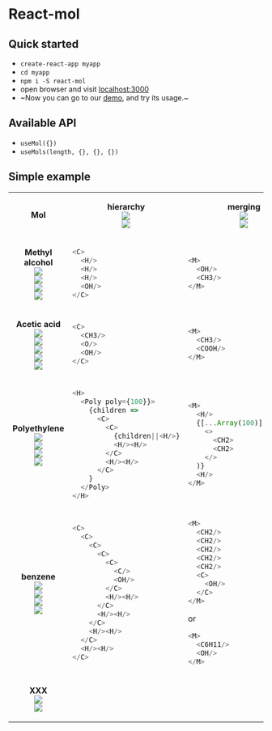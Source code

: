 # React-mol
<!--IMGS * 6-->
<!-- ************************* ************************* >
- REFS
    - https://threejs.org/examples/#webgl_loader_pdb
    - https://threejs.org/examples/#css3d_molecules
    - https://threejs.org/examples/#webgl_skinning_simple
    - instancing
        - https://threejs.org/examples/#webgl_buffergeometry_lines
        - https://threejs.org/examples/#webgl_instancing_raycast
        - https://threejs.org/examples/#webgl_postprocessing_sao
- TODO
    - useMols -> useMol -> Mol -> Example
<!   ************************* ************************* -->

## Quick started
- `create-react-app myapp`
- `cd myapp`
- `npm i -S react-mol`
- open browser and visit [localhost:3000](http://localhost:3000)
- ~Now you can go to our [demo](https://tsei.jp/react-mol), and try its usage.~

## Available API
- `useMol({})`
- `useMols(length, {}, {}, {})`

## Simple example


<table>
<tr><td><p align="center">
    <strong>Mol</strong>
</p></td><td><p align="center">
    <strong>hierarchy</strong><br/>
    <a href="https://github.com/tseijp/tseijp/blob/master/core/src/components/Card.tsx">
        <img src="https://img.shields.io/badge/Mol-black.svg"/></a><br/>
    <a href="https://github.com/tseijp/tseijp/blob/master/core/src/components/Card.tsx">
        <img src="https://img.shields.io/badge/useMol-black.svg"/></a><br/>
</p></td><td><p align="center">
    <strong>merging</strong><br/>
    <a href="https://github.com/tseijp/tseijp/blob/master/core/src/components/Card.tsx">
        <img src="https://img.shields.io/badge/Mols-black.svg"/></a><br/>
    <a href="https://github.com/tseijp/tseijp/blob/master/core/src/components/Card.tsx">
        <img src="https://img.shields.io/badge/useMols-black.svg"/></a><br/>
</p></td><td><p align="center">
    results
</p></td></tr>
<tr><td><!--************************* Methyl alchol *************************-->
<p align="center">
    <strong>Methyl alcohol</strong><br/>
    <a href="https://github.com/tseijp/react-mol/blob/main/src/index.tsx">
        <img src="https://img.shields.io/badge/H-white.svg"/></a><br/>
    <a href="https://github.com/tseijp/react-mol/blob/main/src/index.tsx">
        <img src="https://img.shields.io/badge/OH-red.svg"/></a><br/>
    <a href="https://github.com/tseijp/tseijp/blob/master/core/src/components/Card.tsx">
        <img src="https://img.shields.io/badge/C-black.svg"/></a><br/>
    <a href="https://github.com/tseijp/react-mol/blob/main/src/index.tsx">
        <img src="https://img.shields.io/badge/CH3-black.svg"/></a><br/>
</p>
</td><!--*************************--><td>

```javascript
<C>
  <H/>
  <H/>
  <H/>
  <OH/>
</C>
```

</td><!--*************************--><td>

```javascript
<M>
  <OH/>
  <CH3/>
</M>
```

</td></tr>
<tr><td><!--************************* Acetic acid *************************-->
<p align="center">
    <strong>Acetic acid</strong><br/>
    <a href="https://github.com/tseijp/react-mol/blob/main/src/index.tsx">
        <img src="https://img.shields.io/badge/O-red.svg"/></a><br/>
    <a href="https://github.com/tseijp/react-mol/blob/main/src/index.tsx">
        <img src="https://img.shields.io/badge/OH-red.svg"/></a><br/>
    <a href="https://github.com/tseijp/tseijp/blob/master/core/src/components/Card.tsx">
        <img src="https://img.shields.io/badge/C-black.svg"/></a><br/>
    <a href="https://github.com/tseijp/react-mol/blob/main/src/index.tsx">
        <img src="https://img.shields.io/badge/CH3-black.svg"/></a><br/>
    <a href="https://github.com/tseijp/react-mol/blob/main/src/index.tsx">
        <img src="https://img.shields.io/badge/COOH-white.svg"/></a><br/>
</p>
</td><!--*************************--><td>

```javascript
<C>
  <CH3/>
  <O/>
  <OH/>
</C>
```

</td><!--*************************--><td>

```javascript
<M>
  <CH3/>
  <COOH/>
</M>
```

</td></tr>
<tr><td><!--************************* Polyethylene *************************-->
<p align="center">
    <strong>Polyethylene</strong><br/>
    <a href="https://github.com/tseijp/react-mol/blob/main/src/index.tsx">
        <img src="https://img.shields.io/badge/H-white.svg"/></a><br/>
    <a href="https://github.com/tseijp/tseijp/blob/master/core/src/components/Card.tsx">
        <img src="https://img.shields.io/badge/C-black.svg"/></a><br/>
    <a href="https://github.com/tseijp/react-mol/blob/main/src/index.tsx">
        <img src="https://img.shields.io/badge/CH2-black.svg"/></a><br/>
    <a href="https://github.com/tseijp/react-mol/blob/main/src/index.tsx">
        <img src="https://img.shields.io/badge/Poly-black.svg"/></a><br/>
</p>
</td><!--*************************--><td>

```javascript
<H>
  <Poly poly={100}}>
    {children =>
      <C>
        <C>
          {children||<H/>}
          <H/><H/>
        </C>
        <H/><H/>
      </C>
    }
  </Poly>
</H>

```

</td><!--*************************--><td>

```javascript
<M>
  <H/>
  {[...Array(100)].map(_ =>
    <>
      <CH2>
      <CH2>
    </>
  )}
  <H/>
</M>
```

</td></tr>
<tr><td><!--************************* Phenol *************************-->
<p align="center">
    <strong>benzene</strong><br/>
    <a href="https://github.com/tseijp/react-mol/blob/main/src/index.tsx">
        <img src="https://img.shields.io/badge/H-white.svg"/></a><br/>
    <a href="https://github.com/tseijp/tseijp/blob/master/core/src/components/Card.tsx">
        <img src="https://img.shields.io/badge/C-black.svg"/></a><br/>
    <a href="https://github.com/tseijp/react-mol/blob/main/src/index.tsx">
        <img src="https://img.shields.io/badge/CH2-black.svg"/></a><br/>
    <a href="https://github.com/tseijp/react-mol/blob/main/src/index.tsx">
        <img src="https://img.shields.io/badge/C6H11-black.svg"/></a><br/>
</p>
</td><!--*************************--><td>

```javascript
<C>
  <C>
    <C>
      <C>
        <C>
          <C/>
          <OH/>
        </C>
        <H/><H/>
      </C>
      <H/><H/>
    </C>
    <H/><H/>
  </C>
  <H/><H/>
</C>
```

</td><!--*************************--><td>

```javascript
<M>
  <CH2/>
  <CH2/>
  <CH2/>
  <CH2/>
  <CH2/>
  <C>
    <OH/>
  </C>
</M>
```

<p>or</p>

```javascript
<M>
  <C6H11/>
  <OH/>
</M>
```

</td></tr>
<tr><td><!--************************* XXX *************************-->
<p align="center">
    <strong>XXX</strong><br/>
    <a href="https://github.com/tseijp/react-mol/blob/main/src/index.tsx">
        <img src="https://img.shields.io/badge/H-white.svg"/></a><br/>
    <a href="https://github.com/tseijp/tseijp/blob/master/core/src/components/Card.tsx">
        <img src="https://img.shields.io/badge/C-black.svg"/></a><br/>
</p>
</td><!--*************************--><td>

```javascript
```

</td><!--*************************--><td>

```javascript
```

</tr></table><!--*************************  *************************-->
